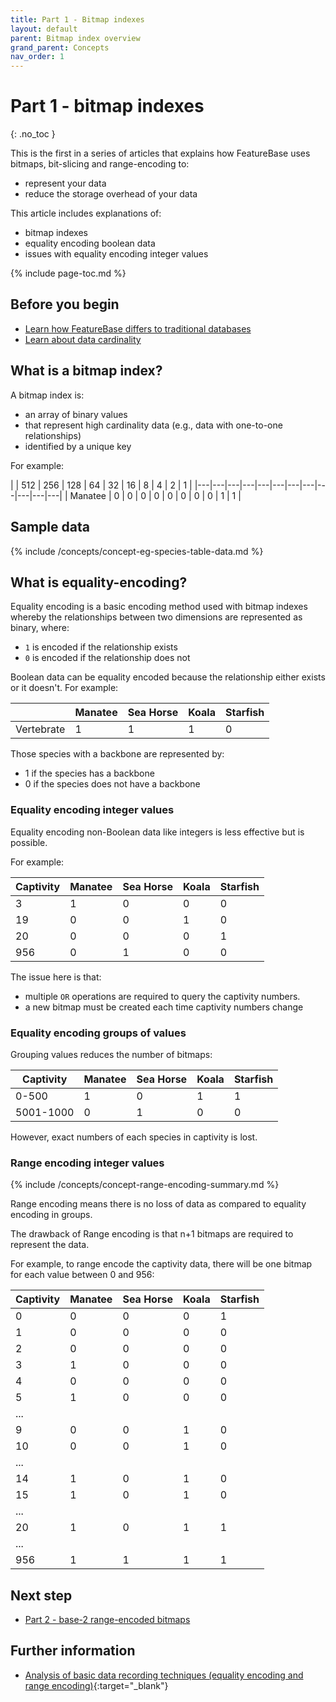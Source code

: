 ```yaml
---
title: Part 1 - Bitmap indexes
layout: default
parent: Bitmap index overview
grand_parent: Concepts
nav_order: 1
---
```


# Part 1 - bitmap indexes
{: .no_toc }

This is the first in a series of articles that explains how FeatureBase uses bitmaps, bit-slicing and range-encoding to:
* represent your data
* reduce the storage overhead of your data

This article includes explanations of:
* bitmap indexes
* equality encoding boolean data
* issues with equality encoding integer values

{% include page-toc.md %}

## Before you begin

* [Learn how FeatureBase differs to traditional databases](/docs/concepts/concepts-home)
* [Learn about data cardinality](/docs/concepts/concepts-home)

## What is a bitmap index?

A bitmap index is:
* an array of binary values
* that represent high cardinality data (e.g., data with one-to-one relationships)
* identified by a unique key

For example:

|  | 512 | 256 | 128 | 64 | 32 | 16 | 8 | 4 | 2 | 1 |
|---|---|---|---|---|---|---|---|---|---|---|---|
| Manatee | 0 | 0 | 0 | 0 | 0 | 0 | 0 | 0 | 1 | 1 |

## Sample data

{% include /concepts/concept-eg-species-table-data.md %}

## What is equality-encoding?

Equality encoding is a basic encoding method used with bitmap indexes whereby the relationships between two dimensions are represented as binary, where:
* `1` is encoded if the relationship exists
* `0` is encoded if the relationship does not

Boolean data can be equality encoded because the relationship either exists or it doesn't. For example:

|  | Manatee | Sea Horse | Koala | Starfish |
|---|---|---|---|---|
| Vertebrate | 1 | 1 | 1 | 0 |

Those species with a backbone are represented by:
* 1 if the species has a backbone
* 0 if the species does not have a backbone

### Equality encoding integer values

Equality encoding non-Boolean data like integers is less effective but is possible.

For example:

| Captivity | Manatee | Sea Horse | Koala | Starfish |
|---|---|---|---|---|
| 3 | 1 | 0 | 0 | 0 |
| 19 | 0 | 0 | 1 | 0 |
| 20 | 0 | 0 | 0 | 1 |
| 956 | 0 | 1 | 0 | 0 |

The issue here is that:
* multiple `OR` operations are required to query the captivity numbers.
* a new bitmap must be created each time captivity numbers change

### Equality encoding groups of values

Grouping values reduces the number of bitmaps:

| Captivity | Manatee | Sea Horse | Koala | Starfish |
|---|---|---|---|---|
| 0-500 | 1 | 0 | 1 | 1 |
| 5001-1000 | 0 | 1 | 0 | 0 |

However, exact numbers of each species in captivity is lost.

### Range encoding integer values

{% include /concepts/concept-range-encoding-summary.md %}

Range encoding means there is no loss of data as compared to equality encoding in groups.

The drawback of Range encoding is that n+1 bitmaps are required to represent the data.

For example, to range encode the captivity data, there will be one bitmap for each value between 0 and 956:

| Captivity | Manatee | Sea Horse | Koala | Starfish |
|---|---|---|---|---|
| 0 | 0 | 0 | 0 | 1 |
| 1 | 0 | 0 | 0 | 0 |
| 2 | 0 | 0 | 0 | 0 |
| 3 | 1 | 0 | 0 | 0 |
| 4 | 0 | 0 | 0 | 0 |
| 5 | 1 | 0 | 0 | 0 |
| ...|  |  |  |
| 9 | 0 | 0 | 1 | 0 |
| 10 | 0 | 0 | 1 | 0 |
| ...|  |  |  |
| 14 | 1 | 0 | 1 | 0 |
| 15 | 1 | 0 | 1 | 0 |
| ...|  |  |  |
| 20 | 1 | 0 | 1 | 1 |
| ...|  |  |  |
| 956 | 1 | 1 | 1 | 1 |

## Next step

* [Part 2 - base-2 range-encoded bitmaps](/docs/concepts/concept-pt2-range-encode-bit-slice)

## Further information

* [Analysis of basic data recording techniques (equality encoding and range encoding)](https://www.researchgate.net/publication/221206605_Analysis_of_Basic_Data_Reordering_Techniques){:target="_blank"}

<!--
Garrett diagrams:

* https://app.slack.com/client/T2M810Z29/C059DQTQGLB
* https://app.slack.com/client/T2M810Z29/C059DQTQGLB

Content based on:
* https://www.featurebase.com/blog/bitmaps-making-real-time-analytics-real
* https://www.featurebase.com/blog/range-encoded-bitmaps
-->
